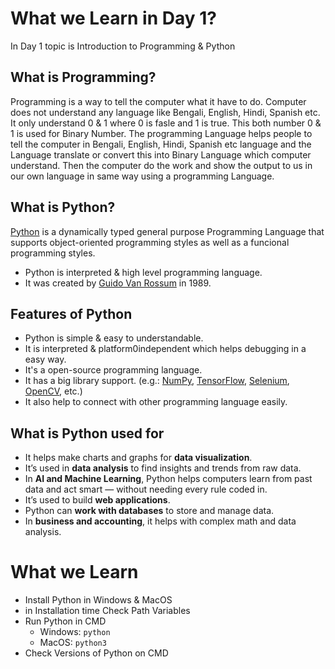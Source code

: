 # What we Learn in Day 1?
In Day 1 topic is Introduction to Programming & Python

## What is Programming?
Programming is a way to tell the computer what it have to do. Computer does not understand any language like Bengali, English, Hindi, Spanish etc. It only understand 0 & 1 where 0 is fasle and 1 is true. This both number 0 & 1 is used for Binary Number. The programming Language helps people to tell the computer in Bengali, English, Hindi, Spanish etc language and the Language translate or convert this into Binary Language which computer understand. Then the computer do the work and show the output to us in our own language in same way using a programming Language.

## What is Python?
[Python](https://www.python.org/) is a dynamically typed general purpose  Programming Language that supports object-oriented programming styles as well as a funcional programming styles.

- Python is interpreted & high level programming language.
- It was created by [Guido Van Rossum](https://en.wikipedia.org/wiki/Guido_van_Rossum) in 1989.

## Features of Python
- Python is simple & easy to understandable.
- It is interpreted & platform0independent which helps debugging in a easy way.
- It's a open-source programming language.
- It has a big library support. (e.g.: [NumPy](https://numpy.org/), [TensorFlow](https://www.tensorflow.org/), [Selenium](https://www.selenium.dev/), [OpenCV](https://opencv.org/), etc.)
- It also help to connect with other programming language easily.

## What is Python used for
- It helps make charts and graphs for **data visualization**.  
- It’s used in **data analysis** to find insights and trends from raw data.  
- In **AI and Machine Learning**, Python helps computers learn from past data and act smart — without needing every rule coded in.  
- It’s used to build **web applications**.  
- Python can **work with databases** to store and manage data.  
- In **business and accounting**, it helps with complex math and data analysis.

# What we Learn
- Install Python in Windows & MacOS
- in Installation time Check Path Variables
- Run Python in CMD
    - Windows:
    `
    python
    `
    - MacOS: 
    `
    python3
    `
- Check Versions of Python on CMD
